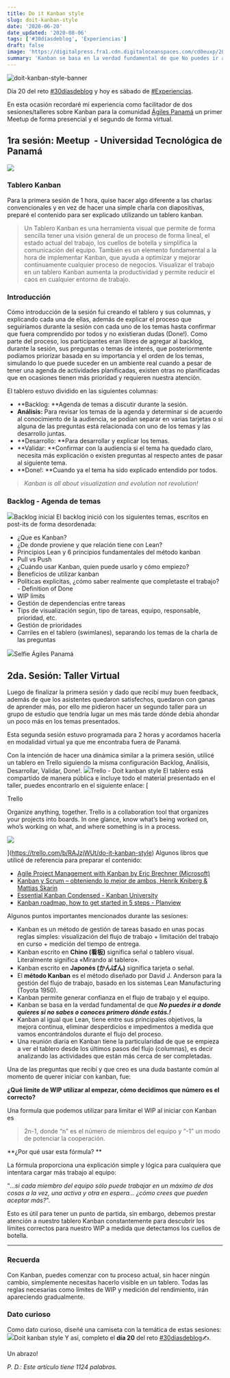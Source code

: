 ```yaml
---
title: Do it Kanban style
slug: doit-kanban-style
date: '2020-06-20'
date_updated: '2020-08-06'
tags: ['#30díasdeblog', 'Experiencias']
draft: false
image: 'https://digitalpress.fra1.cdn.digitaloceanspaces.com/cd0euxp/2020/06/doitkanbanstyle.jpg'
summary: 'Kanban se basa en la verdad fundamental de que No puedes ir a donde quieres si no sabes o conoces primero dónde estás.!'
---
```


![doit-kanban-style-banner](https://digitalpress.fra1.cdn.digitaloceanspaces.com/cd0euxp/2020/06/doitkanbanstyle.jpg)

Día 20 del reto [#30díasdeblog](/tag/30diasdeblog/) y hoy es sábado de [#Experiencias](/tag/experiencias/).

En esta ocasión recordaré mi experiencia como facilitador de dos sesiones/talleres sobre Kanban para la comunidad [Ágiles Panamá](https://www.agilespanama.org/) un primer Meetup de forma presencial y el segundo de forma virtual.

## 1ra sesión: Meetup  - Universidad Tecnológica de Panamá

![](https://digitalpress.fra1.cdn.digitaloceanspaces.com/cd0euxp/2020/06/image-19.png)

### Tablero Kanban

Para la primera sesión de 1 hora, quise hacer algo diferente a las charlas convencionales y en vez de hacer una simple charla con diapositivas, preparé el contenido para ser explicado utilizando un tablero kanban.

> Un Tablero Kanban es una herramienta visual que permite de forma sencilla tener una visión general de un proceso de forma lineal, el estado actual del trabajo, los cuellos de botella y simplifica la comunicación del equipo. También es un elemento fundamental a la hora de implementar Kanban, que ayuda a optimizar y mejorar continuamente cualquier proceso de negocios. Visualizar el trabajo en un tablero Kanban aumenta la productividad y permite reducir el caos en cualquier entorno de trabajo.

### Introducción

Cómo introducción de la sesión fui creando el tablero y sus columnas, y explicando cada una de ellas, además de explicar el proceso que seguiríamos durante la sesión con cada uno de los temas hasta confirmar que fuera comprendido por todos y no existieran dudas (Done!). Como parte del proceso, los participantes eran libres de agregar al backlog, durante la sesión, sus preguntas o temas de interés, que posteriormente podíamos priorizar basada en su importancia y el orden de los temas, simulando lo que puede suceder en un ambiente real cuando a pesar de tener una agenda de actividades planificadas, existen otras no planificadas que en ocasiones tienen más prioridad y requieren nuestra atención.

El tablero estuvo dividido en las siguientes columnas:

- **Backlog: **Agenda de temas a discutir durante la sesión.
- **Análisis:** Para revisar los temas de la agenda y determinar si de acuerdo al conocimiento de la audiencia, se podían separar en varias tarjetas o si alguna de las preguntas está relacionada con uno de los temas y las desarrollo juntas.
- **Desarrollo: **Para desarrollar y explicar los temas.
- **Validar: **Confirmar con la audiencia si el tema ha quedado claro, necesita más explicación o existen preguntas al respecto antes de pasar al siguiente tema.
- **Done!: **Cuando ya el tema ha sido explicado entendido por todos.

> _Kanban is all about visualization and evolution not revolution!_

### Backlog - Agenda de temas

![](https://digitalpress.fra1.cdn.digitaloceanspaces.com/cd0euxp/2020/06/IMG-20180910-WA0027.jpg)Backlog inicial
El backlog inició con los siguientes temas, escritos en post-its de forma desordenada:

- ¿Que es Kanban?
- ¿De donde proviene y que relación tiene con Lean?
- Principios Lean y 6 principios fundamentales del método kanban
- Pull vs Push
- ¿Cuándo usar Kanban, quien puede usarlo y cómo empiezo?
- Beneficios de utilizar kanban
- Políticas explicitas, ¿cómo saber realmente que completaste el trabajo? - Definition of Done
- WIP limits
- Gestión de dependencias entre tareas
- Tips de visualización según, tipo de tareas, equipo, responsable, prioridad, etc.
- Gestión de prioridades
- Carriles en el tablero (swimlanes), separando los temas de la charla de las preguntas

![](https://digitalpress.fra1.cdn.digitaloceanspaces.com/cd0euxp/2020/06/IMG_20180910_205250.jpg)Selfie Ágiles Panamá

## 2da. Sesión: Taller Virtual

Luego de finalizar la primera sesión y dado que recibí muy buen feedback, además de que los asistentes quedaron satisfechos, quedaron con ganas de aprender más, por ello me pidieron hacer un segundo taller para un grupo de estudio que tendría lugar un mes más tarde dónde debía ahondar un poco más en los temas presentados.

Esta segunda sesión estuvo programada para 2 horas y acordamos hacerla en modalidad virtual ya que me encontraba fuera de Panamá.

Con la intención de hacer una dinámica similar a la primera sesión, utilicé un tablero en Trello siguiendo la misma configuración Backlog, Análisis, Desarrollar, Validar, Done!.
![](https://digitalpress.fra1.cdn.digitaloceanspaces.com/cd0euxp/2020/06/image-18.png)Trello - Doit kanban style
El tablero está compartido de manera pública e incluye todo el material presentado en el taller, puedes encontrarlo en el siguiente enlace:
[

Trello

Organize anything, together. Trello is a collaboration tool that organizes your projects into boards. In one glance, know what’s being worked on, who’s working on what, and where something is in a process.

![](https://a.trellocdn.com/prgb/dist/images/ios/apple-touch-icon-152x152-precomposed.0307bc39ec6c9ff499c8.png)

](https://trello.com/b/RAJzjWUt/do-it-kanban-style)
Algunos libros que utilicé de referencia para preparar el contenido:

- [Agile Project Management with Kanban by Eric Brechner (Microsoft)](http://aka.ms/pmwithkanban/files)
- [Kanban y Scrum – obteniendo lo mejor de ambos, Henrik Kniberg & Mattias Skarin](http://www.proyectalis.com/documentos/KanbanVsScrum_Castellano_FINAL-printed.pdf)
- [Essential Kanban Condensed - Kanban University](https://resources.kanban.university/guide/)
- [Kanban roadmap, how to get started in 5 steps - Planview](https://info.planview.com/kanban-roadmap-_ebook_lad_en_reg.html)

Algunos puntos importantes mencionados durante las sesiones:

- Kanban es un método de gestión de tareas basado en unas pocas reglas simples: visualización del flujo de trabajo + limitación del trabajo en curso + medición del tiempo de entrega.
- Kanban escrito en **Chino (看板)** significa señal o tablero visual. Literalmente significa «Mirando al tablero».
- Kanban escrito en **Japonés (かんばん)** significa tarjeta o señal.
- El **método Kanban** es el método diseñado por David J. Anderson para la gestión del flujo de trabajo, basado en los sistemas Lean Manufacturing (Toyota 1950).
- Kanban permite generar confianza en el flujo de trabajo y el equipo.
- Kanban se basa en la verdad fundamental de que **_No puedes ir a donde quieres si no sabes o conoces primero dónde estás.!_**
- Kanban al igual que Lean, tiene entre sus principales objetivos, la mejora continua, eliminar desperdicios e impedimentos a medida que vamos encontrándolos durante el flujo del proceso.
- Una reunión diaria en Kanban tiene la particularidad de que se empieza a ver el tablero desde los últimos pasos del flujo (columnas), es decir analizando las actividades que están más cerca de ser completadas.

Una de las preguntas que recibí y que creo es una duda bastante común al momento de querer iniciar con kanban, fue:

**¿Qué límite de WIP utilizar al empezar, cómo decidimos que número es el correcto?**

Una formula que podemos utilizar para limitar el WIP al iniciar con Kanban es

> 2n-1, donde “n” es el número de miembros del equipo y “-1” un modo de potenciar la cooperación.

**¿Por qué usar esta fórmula? **

La fórmula proporciona una explicación simple y lógica para cualquiera que intentara cargar más trabajo al equipo:

“_...si cada miembro del equipo sólo puede trabajar en un máximo de dos cosas a la vez, una activa y otra en espera... ¿cómo crees que pueden aceptar más?_".

Esto es útil para tener un punto de partida, sin embargo, debemos prestar atención a nuestro tablero Kanban constantemente para descubrir los límites correctos para nuestro WIP a medida que detectamos los cuellos de botella.

---

### Recuerda

Con Kanban, puedes comenzar con tu proceso actual, sin hacer ningún cambio, simplemente necesitas hacerlo visible en un tablero. Todas las reglas necesarias como límites de WIP y medición del rendimiento, irán apareciendo gradualmente.

### Dato curioso

Como dato curioso, diseñé una camiseta con la temática de estas sesiones:
![](https://digitalpress.fra1.cdn.digitaloceanspaces.com/cd0euxp/2020/06/Kanban-style-en-black-1.png)Doit kanban style
Y así, completo el **día 20** del reto [#30díasdeblog](/tag/30diasdeblog/)✍️.

Un abrazo!

_P. D.: Este artículo tiene 1124 palabras._
